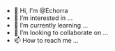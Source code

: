 - 👋 Hi, I’m @Echorra
- 👀 I’m interested in ...
- 🌱 I’m currently learning ...
- 💞️ I’m looking to collaborate on ...
- 📫 How to reach me ...

<!---
Echorra/Echorra is a ✨ special ✨ repository because its `README.md` (this file) appears on your GitHub profile.
You can click the Preview link to take a look at your changes.
--->
